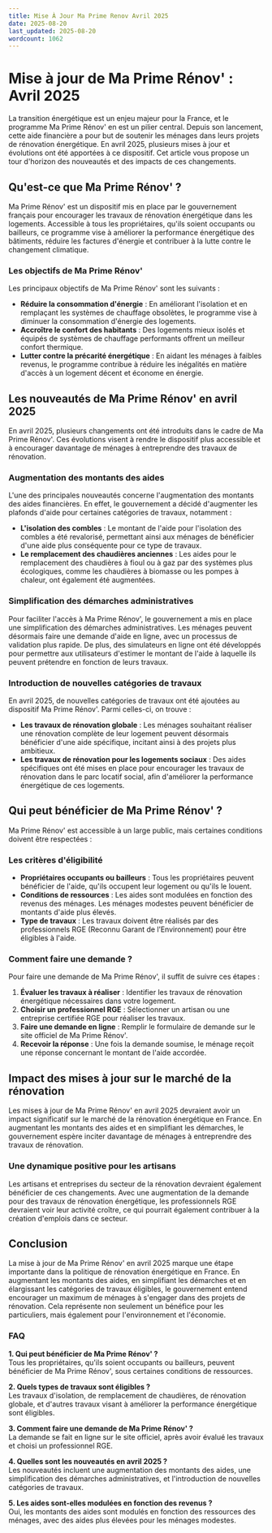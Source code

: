 ```yaml
---
title: Mise À Jour Ma Prime Renov Avril 2025
date: 2025-08-20
last_updated: 2025-08-20
wordcount: 1062
---
```


# Mise à jour de Ma Prime Rénov' : Avril 2025

La transition énergétique est un enjeu majeur pour la France, et le programme Ma Prime Rénov' en est un pilier central. Depuis son lancement, cette aide financière a pour but de soutenir les ménages dans leurs projets de rénovation énergétique. En avril 2025, plusieurs mises à jour et évolutions ont été apportées à ce dispositif. Cet article vous propose un tour d'horizon des nouveautés et des impacts de ces changements.

## Qu'est-ce que Ma Prime Rénov' ?

Ma Prime Rénov' est un dispositif mis en place par le gouvernement français pour encourager les travaux de rénovation énergétique dans les logements. Accessible à tous les propriétaires, qu'ils soient occupants ou bailleurs, ce programme vise à améliorer la performance énergétique des bâtiments, réduire les factures d'énergie et contribuer à la lutte contre le changement climatique.

### Les objectifs de Ma Prime Rénov'

Les principaux objectifs de Ma Prime Rénov' sont les suivants :

- **Réduire la consommation d'énergie** : En améliorant l'isolation et en remplaçant les systèmes de chauffage obsolètes, le programme vise à diminuer la consommation d'énergie des logements.
- **Accroître le confort des habitants** : Des logements mieux isolés et équipés de systèmes de chauffage performants offrent un meilleur confort thermique.
- **Lutter contre la précarité énergétique** : En aidant les ménages à faibles revenus, le programme contribue à réduire les inégalités en matière d'accès à un logement décent et économe en énergie.

## Les nouveautés de Ma Prime Rénov' en avril 2025

En avril 2025, plusieurs changements ont été introduits dans le cadre de Ma Prime Rénov'. Ces évolutions visent à rendre le dispositif plus accessible et à encourager davantage de ménages à entreprendre des travaux de rénovation.

### Augmentation des montants des aides

L'une des principales nouveautés concerne l'augmentation des montants des aides financières. En effet, le gouvernement a décidé d'augmenter les plafonds d'aide pour certaines catégories de travaux, notamment :

- **L'isolation des combles** : Le montant de l'aide pour l'isolation des combles a été revalorisé, permettant ainsi aux ménages de bénéficier d'une aide plus conséquente pour ce type de travaux.
- **Le remplacement des chaudières anciennes** : Les aides pour le remplacement des chaudières à fioul ou à gaz par des systèmes plus écologiques, comme les chaudières à biomasse ou les pompes à chaleur, ont également été augmentées.

### Simplification des démarches administratives

Pour faciliter l'accès à Ma Prime Rénov', le gouvernement a mis en place une simplification des démarches administratives. Les ménages peuvent désormais faire une demande d'aide en ligne, avec un processus de validation plus rapide. De plus, des simulateurs en ligne ont été développés pour permettre aux utilisateurs d'estimer le montant de l'aide à laquelle ils peuvent prétendre en fonction de leurs travaux.

### Introduction de nouvelles catégories de travaux

En avril 2025, de nouvelles catégories de travaux ont été ajoutées au dispositif Ma Prime Rénov'. Parmi celles-ci, on trouve :

- **Les travaux de rénovation globale** : Les ménages souhaitant réaliser une rénovation complète de leur logement peuvent désormais bénéficier d'une aide spécifique, incitant ainsi à des projets plus ambitieux.
- **Les travaux de rénovation pour les logements sociaux** : Des aides spécifiques ont été mises en place pour encourager les travaux de rénovation dans le parc locatif social, afin d'améliorer la performance énergétique de ces logements.

## Qui peut bénéficier de Ma Prime Rénov' ?

Ma Prime Rénov' est accessible à un large public, mais certaines conditions doivent être respectées :

### Les critères d'éligibilité

- **Propriétaires occupants ou bailleurs** : Tous les propriétaires peuvent bénéficier de l'aide, qu'ils occupent leur logement ou qu'ils le louent.
- **Conditions de ressources** : Les aides sont modulées en fonction des revenus des ménages. Les ménages modestes peuvent bénéficier de montants d'aide plus élevés.
- **Type de travaux** : Les travaux doivent être réalisés par des professionnels RGE (Reconnu Garant de l’Environnement) pour être éligibles à l'aide.

### Comment faire une demande ?

Pour faire une demande de Ma Prime Rénov', il suffit de suivre ces étapes :

1. **Évaluer les travaux à réaliser** : Identifier les travaux de rénovation énergétique nécessaires dans votre logement.
2. **Choisir un professionnel RGE** : Sélectionner un artisan ou une entreprise certifiée RGE pour réaliser les travaux.
3. **Faire une demande en ligne** : Remplir le formulaire de demande sur le site officiel de Ma Prime Rénov'.
4. **Recevoir la réponse** : Une fois la demande soumise, le ménage reçoit une réponse concernant le montant de l'aide accordée.

## Impact des mises à jour sur le marché de la rénovation

Les mises à jour de Ma Prime Rénov' en avril 2025 devraient avoir un impact significatif sur le marché de la rénovation énergétique en France. En augmentant les montants des aides et en simplifiant les démarches, le gouvernement espère inciter davantage de ménages à entreprendre des travaux de rénovation.

### Une dynamique positive pour les artisans

Les artisans et entreprises du secteur de la rénovation devraient également bénéficier de ces changements. Avec une augmentation de la demande pour des travaux de rénovation énergétique, les professionnels RGE devraient voir leur activité croître, ce qui pourrait également contribuer à la création d'emplois dans ce secteur.

## Conclusion

La mise à jour de Ma Prime Rénov' en avril 2025 marque une étape importante dans la politique de rénovation énergétique en France. En augmentant les montants des aides, en simplifiant les démarches et en élargissant les catégories de travaux éligibles, le gouvernement entend encourager un maximum de ménages à s'engager dans des projets de rénovation. Cela représente non seulement un bénéfice pour les particuliers, mais également pour l'environnement et l'économie.

### FAQ

**1. Qui peut bénéficier de Ma Prime Rénov' ?**  
Tous les propriétaires, qu'ils soient occupants ou bailleurs, peuvent bénéficier de Ma Prime Rénov', sous certaines conditions de ressources.

**2. Quels types de travaux sont éligibles ?**  
Les travaux d'isolation, de remplacement de chaudières, de rénovation globale, et d'autres travaux visant à améliorer la performance énergétique sont éligibles.

**3. Comment faire une demande de Ma Prime Rénov' ?**  
La demande se fait en ligne sur le site officiel, après avoir évalué les travaux et choisi un professionnel RGE.

**4. Quelles sont les nouveautés en avril 2025 ?**  
Les nouveautés incluent une augmentation des montants des aides, une simplification des démarches administratives, et l'introduction de nouvelles catégories de travaux.

**5. Les aides sont-elles modulées en fonction des revenus ?**  
Oui, les montants des aides sont modulés en fonction des ressources des ménages, avec des aides plus élevées pour les ménages modestes.